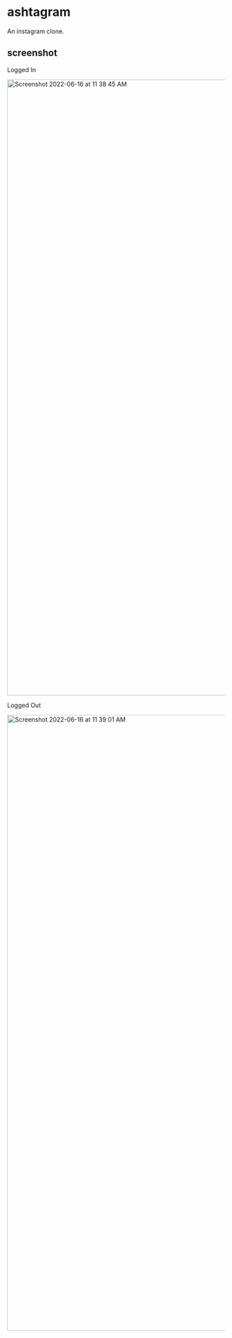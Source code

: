 # ashtagram
An instagram clone.

## screenshot

Logged In

<img width="1423" alt="Screenshot 2022-06-16 at 11 38 45 AM" src="https://user-images.githubusercontent.com/5203107/174003176-9f2348ab-663e-492c-90ae-ad7dc1e62f70.png">

Logged Out

<img width="1423" alt="Screenshot 2022-06-16 at 11 39 01 AM" src="https://user-images.githubusercontent.com/5203107/174003203-ca664530-059f-4f01-91c6-a8fc21026517.png">
